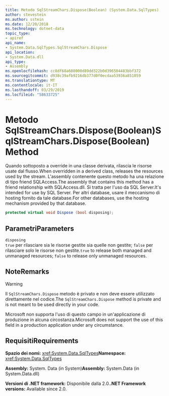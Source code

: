 ```yaml
---
title: Metodo SqlStreamChars.Dispose(Boolean) (System.Data.SqlTypes)
author: stevestein
ms.author: sstein
ms.date: 12/20/2018
ms.technology: dotnet-data
topic_type:
- apiref
api_name:
- System.Data.SqlTypes.SqlStreamChars.Dispose
api_location:
- System.Data.dll
api_type:
- Assembly
ms.openlocfilehash: cc8df68a608000d89dd322b0d396504483bbf372
ms.sourcegitcommit: d938c39afb9216db377d0f0ecdaa53936a851059
ms.translationtype: MT
ms.contentlocale: it-IT
ms.lasthandoff: 03/29/2019
ms.locfileid: "58633725"
---
```

# <a name="sqlstreamcharsdisposeboolean-method"></a><span data-ttu-id="e2817-102">Metodo SqlStreamChars.Dispose(Boolean)</span><span class="sxs-lookup"><span data-stu-id="e2817-102">SqlStreamChars.Dispose(Boolean) Method</span></span>

<span data-ttu-id="e2817-103">Quando sottoposto a override in una classe derivata, rilascia le risorse usate dal flusso.</span><span class="sxs-lookup"><span data-stu-id="e2817-103">When overridden in a derived class, releases the resources used by the stream.</span></span> <span data-ttu-id="e2817-104">L'assembly contenente questo metodo ha una relazione di tipo friend SQLAccess.</span><span class="sxs-lookup"><span data-stu-id="e2817-104">The assembly that contains this method has a friend relationship with SQLAccess.dll.</span></span> <span data-ttu-id="e2817-105">Si tratta per l'uso da SQL Server.</span><span class="sxs-lookup"><span data-stu-id="e2817-105">It's intended for use by SQL Server.</span></span> <span data-ttu-id="e2817-106">Per altri database, usare il meccanismo di hosting fornito da tale database.</span><span class="sxs-lookup"><span data-stu-id="e2817-106">For other databases, use the hosting mechanism provided by that database.</span></span>

```csharp
protected virtual void Dispose (bool disposing);
```

## <a name="parameters"></a><span data-ttu-id="e2817-107">Parametri</span><span class="sxs-lookup"><span data-stu-id="e2817-107">Parameters</span></span>

`disposing`\
<span data-ttu-id="e2817-108">`true` per rilasciare sia le risorse gestite sia quelle non gestite; `false` per rilasciare solo le risorse non gestite.</span><span class="sxs-lookup"><span data-stu-id="e2817-108">`true` to release both managed and unmanaged resources; `false` to release only unmanaged resources.</span></span>

## <a name="remarks"></a><span data-ttu-id="e2817-109">Note</span><span class="sxs-lookup"><span data-stu-id="e2817-109">Remarks</span></span>

> [!WARNING]
> <span data-ttu-id="e2817-110">Il `SqlStreamChars.Dispose` metodo è privato e non deve essere utilizzato direttamente nel codice.</span><span class="sxs-lookup"><span data-stu-id="e2817-110">The `SqlStreamChars.Dispose` method is private and is not meant to be used directly in your code.</span></span>
>
> <span data-ttu-id="e2817-111">Microsoft non supporta l'uso di questo campo in un'applicazione di produzione in alcuna circostanza.</span><span class="sxs-lookup"><span data-stu-id="e2817-111">Microsoft does not support the use of this field in a production application under any circumstance.</span></span>

## <a name="requirements"></a><span data-ttu-id="e2817-112">Requisiti</span><span class="sxs-lookup"><span data-stu-id="e2817-112">Requirements</span></span>

<span data-ttu-id="e2817-113">**Spazio dei nomi:** <xref:System.Data.SqlTypes></span><span class="sxs-lookup"><span data-stu-id="e2817-113">**Namespace:** <xref:System.Data.SqlTypes></span></span>

<span data-ttu-id="e2817-114">**Assembly:** System. Data (in System)</span><span class="sxs-lookup"><span data-stu-id="e2817-114">**Assembly:** System.Data (in System.Data.dll)</span></span>

<span data-ttu-id="e2817-115">**Versioni di .NET framework:** Disponibile dalla 2.0.</span><span class="sxs-lookup"><span data-stu-id="e2817-115">**.NET Framework versions:** Available since 2.0.</span></span>